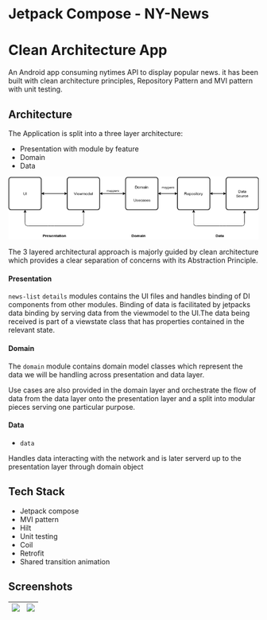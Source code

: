 # Jetpack Compose - NY-News 

# Clean Architecture App

An Android app consuming nytimes API to display popular news.
it has been built with clean architecture principles, Repository Pattern and MVI
pattern with unit testing.

## Architecture

The Application is split into a three layer architecture:
- Presentation with module by feature
- Domain
- Data

![Architecture Flow Diagram](art/arch_flow.png)


The 3 layered architectural approach is majorly guided by clean architecture which provides
a clear separation of concerns with its Abstraction Principle.

#### Presentation

```news-list```  ```details``` modules contains the UI files and handles binding of DI components from other modules.
Binding of data is facilitated by jetpacks data binding by serving data from the viewmodel
to the UI.The data being received is part of a viewstate class that has properties contained in the
relevant state.

#### Domain

The ```domain``` module contains domain model classes which represent the
data we will be handling across presentation and data layer.

Use cases are also provided in the domain layer and orchestrate the flow
of data from the data layer onto the presentation layer and a split into
modular pieces serving one particular purpose.

#### Data

- ```data```

Handles data interacting with the network and is later serverd up to the presentation layer through
domain object

## Tech Stack

*  Jetpack compose
*  MVI pattern
*  Hilt
*  Unit testing
*  Coil
*  Retrofit
*  Shared transition animation

## Screenshots

| <img src="art/news.jpg" width=200/> | <img src="art/details.jpg" width=200/> |
|:-----------------------------------:|:--------------------------------------:|